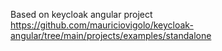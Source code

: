 Based on keycloak angular project
https://github.com/mauriciovigolo/keycloak-angular/tree/main/projects/examples/standalone

